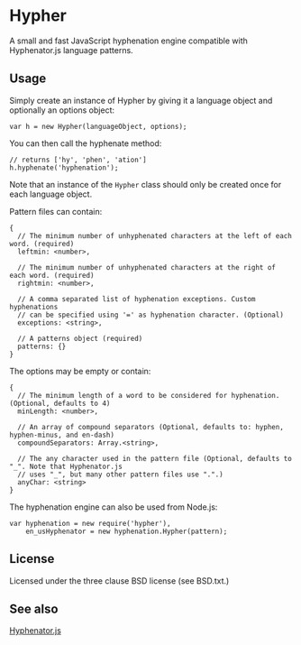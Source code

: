 # Hypher

A small and fast JavaScript hyphenation engine compatible with Hyphenator.js language patterns.

## Usage
Simply create an instance of Hypher by giving it a language object and optionally an options object:

    var h = new Hypher(languageObject, options);

You can then call the hyphenate method:

    // returns ['hy', 'phen', 'ation']
    h.hyphenate('hyphenation');

Note that an instance of the `Hypher` class should only be created once for each language object.

Pattern files can contain:

    {
      // The minimum number of unhyphenated characters at the left of each word. (required)
      leftmin: <number>, 

      // The minimum number of unhyphenated characters at the right of each word. (required)
      rightmin: <number>,

      // A comma separated list of hyphenation exceptions. Custom hyphenations
      // can be specified using '=' as hyphenation character. (Optional)
      exceptions: <string>,

      // A patterns object (required)
      patterns: {}
    }

The options may be empty or contain:

    {
      // The minimum length of a word to be considered for hyphenation. (Optional, defaults to 4)
      minLength: <number>,

      // An array of compound separators (Optional, defaults to: hyphen, hyphen-minus, and en-dash)
      compoundSeparators: Array.<string>,

      // The any character used in the pattern file (Optional, defaults to "_". Note that Hyphenator.js
      // uses "_", but many other pattern files use ".".)
      anyChar: <string>
    }

The hyphenation engine can also be used from Node.js:

    var hyphenation = new require('hypher'),
        en_usHyphenator = new hyphenation.Hypher(pattern);

## License
Licensed under the three clause BSD license (see BSD.txt.)

## See also
[Hyphenator.js](http://code.google.com/p/hyphenator/)
